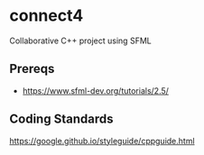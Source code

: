 # connect4
Collaborative C++ project using SFML

## Prereqs
* https://www.sfml-dev.org/tutorials/2.5/

## Coding Standards
https://google.github.io/styleguide/cppguide.html
